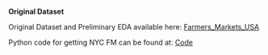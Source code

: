 **Original Dataset**

Original Dataset and Preliminary EDA available here: 
[Farmers_Markets_USA](https://docs.google.com/spreadsheets/d/1rVTCxVADSRfiZGJwZ2GEJfxN4AseuxPIXi-up3wFEcg/edit#gid=537680647)

Python code for getting NYC FM can be found at: 
[Code](https://docs.google.com/spreadsheets/d/1rVTCxVADSRfiZGJwZ2GEJfxN4AseuxPIXi-up3wFEcg/edit#gid=537680647)
